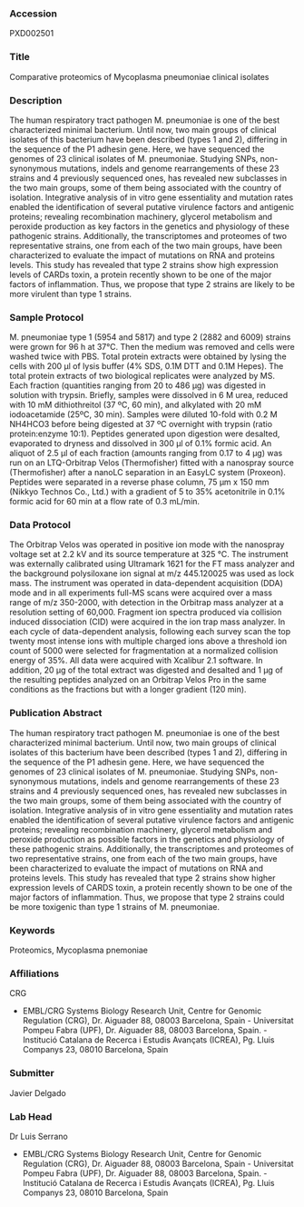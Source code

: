 ### Accession
PXD002501

### Title
Comparative proteomics of Mycoplasma pneumoniae clinical isolates

### Description
The human respiratory tract pathogen M. pneumoniae is one of the best characterized minimal bacterium. Until now, two main groups of clinical isolates of this bacterium have been described (types 1 and 2), differing in the sequence of the P1 adhesin gene. Here, we have sequenced the genomes of 23 clinical isolates of M. pneumoniae. Studying SNPs, non-synonymous mutations, indels and genome rearrangements of these 23 strains and 4 previously sequenced ones, has revealed new subclasses in the two main groups, some of them being associated with the country of isolation. Integrative analysis of in vitro gene essentiality and mutation rates enabled the identification of several putative virulence factors and antigenic proteins; revealing recombination machinery, glycerol metabolism and peroxide production as key factors in the genetics and physiology of these pathogenic strains. Additionally, the transcriptomes and proteomes of two representative strains, one from each of the two main groups, have been characterized to evaluate the impact of mutations on RNA and proteins levels. This study has revealed that type 2 strains show high expression levels of CARDs toxin, a protein recently shown to be one of the major factors of inflammation. Thus, we propose that type 2 strains are likely to be more virulent than type 1 strains.

### Sample Protocol
M. pneumoniae type 1 (5954 and 5817) and type 2 (2882 and 6009) strains were grown for 96 h at 37°C. Then the medium was removed and cells were washed twice with PBS. Total protein extracts were obtained by lysing the cells with 200 µl of lysis buffer (4% SDS, 0.1M DTT and 0.1M Hepes). The total protein extracts of two biological replicates were analyzed by MS. Each fraction (quantities ranging from 20 to 486 µg) was digested in solution with trypsin. Briefly, samples were dissolved in 6 M urea, reduced with 10 mM dithiothreitol (37 ºC, 60 min), and alkylated with 20 mM iodoacetamide (25ºC, 30 min). Samples were diluted 10-fold with 0.2 M NH4HCO3 before being digested at 37 ºC overnight with trypsin (ratio protein:enzyme 10:1). Peptides generated upon digestion were desalted, evaporated to dryness and dissolved in 300 µl of 0.1% formic acid. An aliquot of 2.5 µl of each fraction (amounts ranging from 0.17 to 4 µg) was run on an LTQ-Orbitrap Velos (Thermofisher) fitted with a nanospray source (Thermofisher) after a nanoLC separation in an EasyLC system (Proxeon). Peptides were separated in a reverse phase column, 75 μm x 150 mm (Nikkyo Technos Co., Ltd.) with a gradient of 5 to 35% acetonitrile in 0.1% formic acid for 60 min at a flow rate of 0.3 mL/min.

### Data Protocol
The Orbitrap Velos was operated in positive ion mode with the nanospray voltage set at 2.2 kV and its source temperature at 325 °C. The instrument was externally calibrated using Ultramark 1621 for the FT mass analyzer and the background polysiloxane ion signal at m/z 445.120025 was used as lock mass. The instrument was operated in data-dependent acquisition (DDA) mode and in all experiments full-MS scans were acquired over a mass range of m/z 350-2000, with detection in the Orbitrap mass analyzer at a resolution setting of 60,000. Fragment ion spectra produced via collision induced dissociation (CID) were acquired in the ion trap mass analyzer. In each cycle of data-dependent analysis, following each survey scan the top twenty most intense ions with multiple charged ions above a threshold ion count of 5000 were selected for fragmentation at a normalized collision energy of 35%. All data were acquired with Xcalibur 2.1 software. In addition, 20 µg of the total extract was digested and desalted and 1 µg of the resulting peptides analyzed on an Orbitrap Velos Pro in the same conditions as the fractions but with a longer gradient (120 min).

### Publication Abstract
The human respiratory tract pathogen M. pneumoniae is one of the best characterized minimal bacterium. Until now, two main groups of clinical isolates of this bacterium have been described (types 1 and 2), differing in the sequence of the P1 adhesin gene. Here, we have sequenced the genomes of 23 clinical isolates of M. pneumoniae. Studying SNPs, non-synonymous mutations, indels and genome rearrangements of these 23 strains and 4 previously sequenced ones, has revealed new subclasses in the two main groups, some of them being associated with the country of isolation. Integrative analysis of in vitro gene essentiality and mutation rates enabled the identification of several putative virulence factors and antigenic proteins; revealing recombination machinery, glycerol metabolism and peroxide production as possible factors in the genetics and physiology of these pathogenic strains. Additionally, the transcriptomes and proteomes of two representative strains, one from each of the two main groups, have been characterized to evaluate the impact of mutations on RNA and proteins levels. This study has revealed that type 2 strains show higher expression levels of CARDS toxin, a protein recently shown to be one of the major factors of inflammation. Thus, we propose that type 2 strains could be more toxigenic than type 1 strains of M. pneumoniae.

### Keywords
Proteomics, Mycoplasma pnemoniae

### Affiliations
CRG
- EMBL/CRG Systems Biology Research Unit, Centre for Genomic Regulation (CRG), Dr. Aiguader 88, 08003 Barcelona, Spain - Universitat Pompeu Fabra (UPF), Dr. Aiguader 88, 08003 Barcelona, Spain. - Institució Catalana de Recerca i Estudis Avançats (ICREA), Pg. Lluis Companys 23, 08010 Barcelona, Spain

### Submitter
Javier Delgado

### Lab Head
Dr Luis Serrano
- EMBL/CRG Systems Biology Research Unit, Centre for Genomic Regulation (CRG), Dr. Aiguader 88, 08003 Barcelona, Spain - Universitat Pompeu Fabra (UPF), Dr. Aiguader 88, 08003 Barcelona, Spain. - Institució Catalana de Recerca i Estudis Avançats (ICREA), Pg. Lluis Companys 23, 08010 Barcelona, Spain


